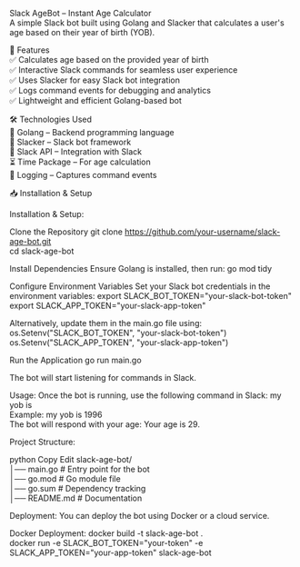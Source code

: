 Slack AgeBot – Instant Age Calculator  
A simple Slack bot built using Golang and Slacker that calculates a user's age based on their year of birth (YOB).  

🚀 Features  
✅ Calculates age based on the provided year of birth  
✅ Interactive Slack commands for seamless user experience  
✅ Uses Slacker for easy Slack bot integration  
✅ Logs command events for debugging and analytics  
✅ Lightweight and efficient Golang-based bot  

🛠️ Technologies Used  
🐹 Golang – Backend programming language  
🤖 Slacker – Slack bot framework  
🔗 Slack API – Integration with Slack  
⏳ Time Package – For age calculation  
📝 Logging – Captures command events  

📥 Installation & Setup  

Installation & Setup:

Clone the Repository
git clone https://github.com/your-username/slack-age-bot.git  
cd slack-age-bot  

Install Dependencies
Ensure Golang is installed, then run:
go mod tidy

Configure Environment Variables
Set your Slack bot credentials in the environment variables:
export SLACK_BOT_TOKEN="your-slack-bot-token"  
export SLACK_APP_TOKEN="your-slack-app-token"  

Alternatively, update them in the main.go file using:
os.Setenv("SLACK_BOT_TOKEN", "your-slack-bot-token")  
os.Setenv("SLACK_APP_TOKEN", "your-slack-app-token")  

Run the Application
go run main.go  

The bot will start listening for commands in Slack.

Usage:
Once the bot is running, use the following command in Slack:
my yob is <year>  
Example:
my yob is 1996  
The bot will respond with your age:
Your age is 29.

Project Structure:

python
Copy
Edit
slack-age-bot/  
│── main.go             # Entry point for the bot  
│── go.mod              # Go module file  
│── go.sum              # Dependency tracking  
│── README.md           # Documentation 

Deployment:
You can deploy the bot using Docker or a cloud service.

Docker Deployment:
docker build -t slack-age-bot .  
docker run -e SLACK_BOT_TOKEN="your-token" -e SLACK_APP_TOKEN="your-app-token" slack-age-bot  
